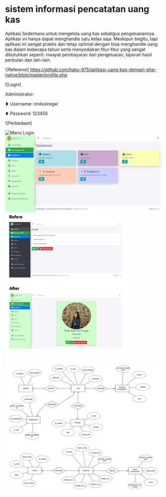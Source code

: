 # sistem informasi pencatatan uang kas
Aplikasi Sederhana untuk mengelola uang kas sekaligus pengeluarannya. 
Aplikasi ini hanya dapat menghandle satu kelas saja.
Meskipun begitu, tapi aplikasi ini sangat praktis dan tetap optimal dengan bisa menghandle uang kas dalam beberapa tahun serta menyediakan fitur-fitur yang sangat dibutuhkan seperti: riwayat pembayaran dan pengeluaran, laporan hasil perbulan dan lain-lain. 

![Referensi] https://github.com/hako-975/aplikasi-uang-kas-dengan-php-native/blob/master/profile.php

![Login]

Administrator:

❥ Username: rindusiregar

❥ Password: 123456

![Perbedaan]

![Menu Login](assets/img/readme/login2)
![Dashboard](assets/img/readme/dashboard1.png)
![Profil](assets/img/readme/profil2.png)
![ERD](assets/img/readme/erd.png)
